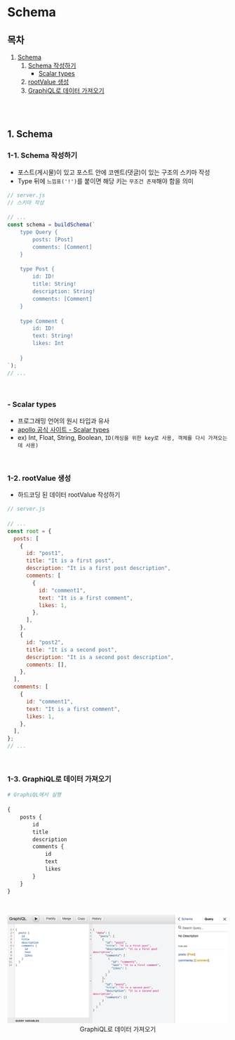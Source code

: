 # Schema

## 목차

1. [Schema](#1-schema)
    1. [Schema 작성하기](#1-1-schema-작성하기)
        - [Scalar types](#--scalar-types)
    2. [rootValue 생성](#1-2-rootvalue-생성)
    3. [GraphiQL로 데이터 가져오기](#1-3-graphiql로-데이터-가져오기)

<br/>
<br/>

## 1. Schema

### 1-1. Schema 작성하기

- 포스트(게시물)이 있고 포스트 안에 코멘트(댓글)이 있는 구조의 스키마 작성
- Type 뒤에 `느낌표('!')`를 붙이면 해당 키는 `무조건 존재`해야 함을 의미

```js
// server.js
// 스키마 작성

// ...
const schema = buildSchema(`
    type Query {
        posts: [Post]
        comments: [Comment]
    }

    type Post {
        id: ID!
        title: String!
        description: String!
        comments: [Comment]
    }

    type Comment {
        id: ID!
        text: String!
        likes: Int

    }
`);
// ...
```

<br/>

### - Scalar types

- 프로그래밍 언어의 원시 타입과 유사
- [apollo 공식 사이트 - Scalar types](https://www.apollographql.com/docs/apollo-server/schema/schema/#scalar-types)
- ex) Int, Float, String, Boolean, `ID(캐싱을 위한 key로 사용, 객체를 다시 가져오는데 사용)`

<br/>

### 1-2. rootValue 생성

- 하드코딩 된 데이터 rootValue 작성하기

```js
// server.js

// ...
const root = {
  posts: [
    {
      id: "post1",
      title: "It is a first post",
      description: "It is a first post description",
      comments: [
        {
          id: "comment1",
          text: "It is a first comment",
          likes: 1,
        },
      ],
    },
    {
      id: "post2",
      title: "It is a second post",
      description: "It is a second post description",
      comments: [],
    },
  ],
  comments: [
    {
      id: "comment1",
      text: "It is a first comment",
      likes: 1,
    },
  ],
};
// ...
```

<br/>

### 1-3. GraphiQL로 데이터 가져오기

```graphql
# GraphiQL에서 실행

{
    posts {
        id
        title
        description
        comments {
            id
            text
            likes
        }
    }
}
```

<br/>

<p align="center">
    <img src="../img/GraphQL_schema.png" width="700" alt="GraphQL_schema"><br/>
    <span>GraphiQL로 데이터 가져오기</span>
</p>